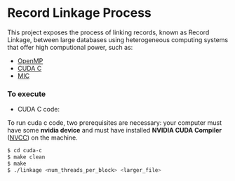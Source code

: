 # Record Linkage Process

This project exposes the process of linking records, known as Record Linkage, between large databases using heterogeneous computing systems that offer high computional power, such as:

- [OpenMP]
- [CUDA C]
- [MIC]

### To execute

- CUDA C code:

To run cuda c code, two prerequisites are necessary: your computer must have some **nvidia device** and must have installed **NVIDIA CUDA Compiler** ([NVCC](http://docs.nvidia.com/cuda/cuda-installation-guide-linux/#axzz4Rnk5ZlXr)) on the machine.

```sh
$ cd cuda-c
$ make clean
$ make
$ ./linkage <num_threads_per_block> <larger_file>
```

[OpenMP]: <http://www.openmp.org/>
[MIC]: <http://www.intel.com/content/www/us/en/architecture-and-technology/many-integrated-core/intel-many-integrated-core-architecture.html>
[CUDA C]: <http://www.nvidia.com/object/cuda_home_new.html>
